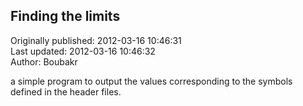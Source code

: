 ## Finding the limits  
Originally published: 2012-03-16 10:46:31  
Last updated: 2012-03-16 10:46:32  
Author: Boubakr   
  
a simple program to output the values corresponding to the symbols defined in the header files.
